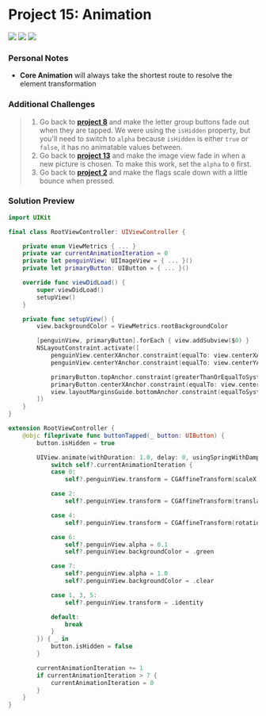 # Project 15: Animation

[![](https://img.shields.io/badge/Hacking%20with%20iOS-2019.10.26-36A9AE?logo=gumroad)](https://www.hackingwithswift.com/store/hacking-with-ios) [![](https://img.shields.io/badge/Xcode-11.2-3d8af0?logo=xcode)](#) [![](https://img.shields.io/badge/Swift-5.1-FA7343?logo=swift)](#)

### Personal Notes
- **Core Animation** will always take the shortest route to resolve the element transformation

### Additional Challenges
> 1. Go back to [**project 8**](https://github.com/seventhaxis/hacking-with-ios/tree/master/projects/p08.7-swifty-words/) and make the letter group buttons fade out when they are tapped. We were using the `isHidden` property, but you'll need to switch to `alpha` because `isHidden` is either `true` or `false`, it has no animatable values between.
> 2. Go back to [**project 13**](https://github.com/seventhaxis/hacking-with-ios/tree/master/projects/p13.instafilter/) and make the image view fade in when a new picture is chosen. To make this work, set the `alpha` to `0` first.
> 3. Go back to [**project 2**](https://github.com/seventhaxis/hacking-with-ios/tree/master/projects/p02.guess-the-flag/) and make the flags scale down with a little bounce when pressed.

### Solution Preview
```swift
import UIKit

final class RootViewController: UIViewController {

    private enum ViewMetrics { ... }
    private var currentAnimationIteration = 0
    private let penguinView: UIImageView = { ... }()
    private let primaryButton: UIButton = { ... }()

    override func viewDidLoad() {
        super.viewDidLoad()
        setupView()
    }

    private func setupView() {
        view.backgroundColor = ViewMetrics.rootBackgroundColor

        [penguinView, primaryButton].forEach { view.addSubview($0) }
        NSLayoutConstraint.activate([
            penguinView.centerXAnchor.constraint(equalTo: view.centerXAnchor),
            penguinView.centerYAnchor.constraint(equalTo: view.centerYAnchor),

            primaryButton.topAnchor.constraint(greaterThanOrEqualToSystemSpacingBelow: penguinView.bottomAnchor, multiplier: 1.0),
            primaryButton.centerXAnchor.constraint(equalTo: view.centerXAnchor),
            view.layoutMarginsGuide.bottomAnchor.constraint(equalToSystemSpacingBelow: primaryButton.bottomAnchor, multiplier: 3.0),
        ])
    }
}
```
```swift
extension RootViewController {
    @objc fileprivate func buttonTapped(_ button: UIButton) {
        button.isHidden = true

        UIView.animate(withDuration: 1.0, delay: 0, usingSpringWithDamping: 0.5, initialSpringVelocity: 5.0, animations: { [weak self] in
            switch self?.currentAnimationIteration {
            case 0:
                self?.penguinView.transform = CGAffineTransform(scaleX: 2.0, y: 2.0)

            case 2:
                self?.penguinView.transform = CGAffineTransform(translationX: -256, y: -256)

            case 4:
                self?.penguinView.transform = CGAffineTransform(rotationAngle: CGFloat.pi)

            case 6:
                self?.penguinView.alpha = 0.1
                self?.penguinView.backgroundColor = .green

            case 7:
                self?.penguinView.alpha = 1.0
                self?.penguinView.backgroundColor = .clear

            case 1, 3, 5:
                self?.penguinView.transform = .identity

            default:
                break
            }
        }) { _ in
            button.isHidden = false
        }

        currentAnimationIteration += 1
        if currentAnimationIteration > 7 {
            currentAnimationIteration = 0
        }
    }
}
```

